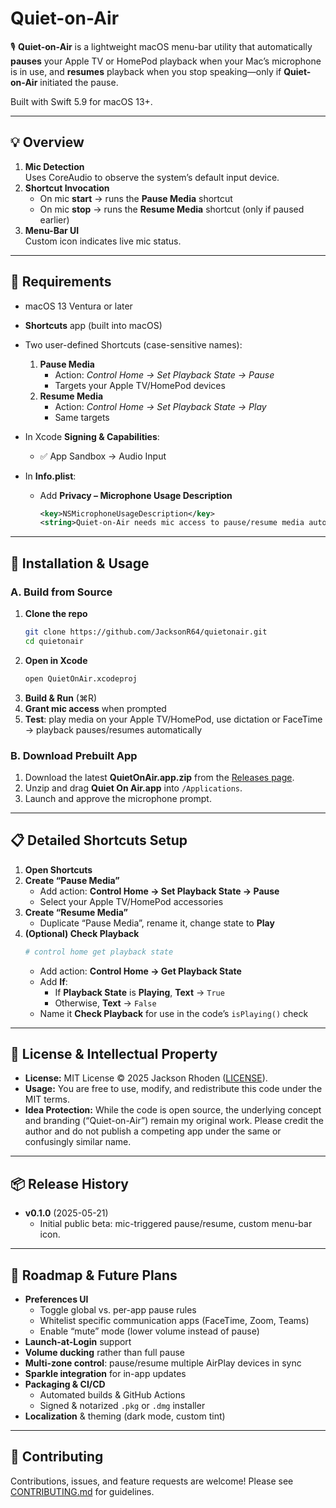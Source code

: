 # Quiet-on-Air

🎙️ **Quiet-on-Air** is a lightweight macOS menu-bar utility that automatically **pauses** your Apple TV or HomePod playback when your Mac’s microphone is in use, and **resumes** playback when you stop speaking—only if **Quiet-on-Air** initiated the pause.

Built with Swift 5.9 for macOS 13+.

---

## 💡 Overview

1. **Mic Detection**  
   Uses CoreAudio to observe the system’s default input device.  
2. **Shortcut Invocation**  
   - On mic **start** → runs the **Pause Media** shortcut  
   - On mic **stop** → runs the **Resume Media** shortcut (only if paused earlier)  
3. **Menu-Bar UI**  
   Custom icon indicates live mic status.

---

## 🧰 Requirements

- macOS 13 Ventura or later  
- **Shortcuts** app (built into macOS)  
- Two user-defined Shortcuts (case-sensitive names):
  1. **Pause Media**  
     - Action: *Control Home → Set Playback State → Pause*  
     - Targets your Apple TV/HomePod devices  
  2. **Resume Media**  
     - Action: *Control Home → Set Playback State → Play*  
     - Same targets  

- In Xcode **Signing & Capabilities**:
  - ✅ App Sandbox → Audio Input  
- In **Info.plist**:
  - Add **Privacy – Microphone Usage Description**  
    ```xml
    <key>NSMicrophoneUsageDescription</key>
    <string>Quiet-on-Air needs mic access to pause/resume media automatically.</string>
    ```

---

## 🚀 Installation & Usage

### A. Build from Source

1. **Clone the repo**  
   ```bash
   git clone https://github.com/JacksonR64/quietonair.git
   cd quietonair
   ```
2. **Open in Xcode**  
   ```bash
   open QuietOnAir.xcodeproj
   ```
3. **Build & Run** (⌘R)  
4. **Grant mic access** when prompted  
5. **Test**: play media on your Apple TV/HomePod, use dictation or FaceTime → playback pauses/resumes automatically

### B. Download Prebuilt App

1. Download the latest **QuietOnAir.app.zip** from the [Releases page](https://github.com/JacksonR64/quietonair/releases).  
2. Unzip and drag **Quiet On Air.app** into `/Applications`.  
3. Launch and approve the microphone prompt.  

---

## 📋 Detailed Shortcuts Setup

1. **Open Shortcuts**  
2. **Create “Pause Media”**  
   - Add action: **Control Home → Set Playback State → Pause**  
   - Select your Apple TV/HomePod accessories  
3. **Create “Resume Media”**  
   - Duplicate “Pause Media”, rename it, change state to **Play**  
4. **(Optional) Check Playback**  
   ```bash
   # control home get playback state
   ```  
   - Add action: **Control Home → Get Playback State**  
   - Add **If**:  
     - If **Playback State** is **Playing**, **Text** → `True`  
     - Otherwise, **Text** → `False`  
   - Name it **Check Playback** for use in the code’s `isPlaying()` check  

---

## 🚧 License & Intellectual Property

- **License:** MIT License © 2025 Jackson Rhoden ([LICENSE](LICENSE)).  
- **Usage:** You are free to use, modify, and redistribute this code under the MIT terms.  
- **Idea Protection:** While the code is open source, the underlying concept and branding (“Quiet-on-Air”) remain my original work. Please credit the author and do not publish a competing app under the same or confusingly similar name.

---

## 📦 Release History

- **v0.1.0** (2025-05-21)  
  - Initial public beta: mic-triggered pause/resume, custom menu-bar icon.

---

## 🧭 Roadmap & Future Plans

- **Preferences UI**  
  - Toggle global vs. per-app pause rules  
  - Whitelist specific communication apps (FaceTime, Zoom, Teams)  
  - Enable “mute” mode (lower volume instead of pause)  
- **Launch-at-Login** support  
- **Volume ducking** rather than full pause  
- **Multi-zone control**: pause/resume multiple AirPlay devices in sync  
- **Sparkle integration** for in-app updates  
- **Packaging & CI/CD**  
  - Automated builds & GitHub Actions  
  - Signed & notarized `.pkg` or `.dmg` installer  
- **Localization** & theming (dark mode, custom tint)

---

## 🤝 Contributing

Contributions, issues, and feature requests are welcome! Please see [CONTRIBUTING.md](CONTRIBUTING.md) for guidelines.

